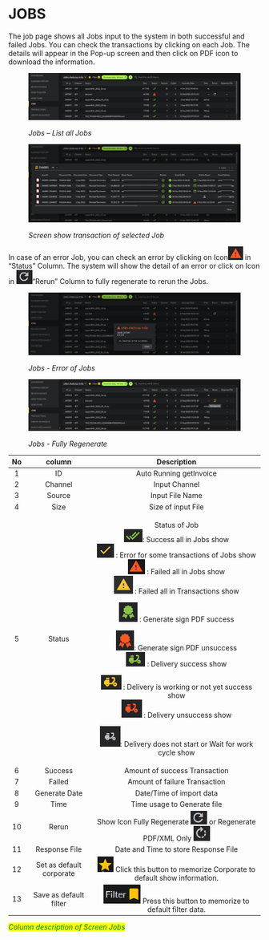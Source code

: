 # JOBS

The job page shows all Jobs input to the system in both successful and failed Jobs. You can check the transactions by clicking on each Job. The details will appear in the Pop-up screen and then click on PDF icon to download the information.

<figure><img src="../.gitbook/assets/image (76).png" alt=""><figcaption><p><em>Jobs – List all Jobs</em></p></figcaption></figure>

<figure><img src="../.gitbook/assets/image (27).png" alt=""><figcaption><p><em>Screen show transaction of selected Job</em></p></figcaption></figure>

In case of an error Job, you can check an error by clicking on Icon![](<../.gitbook/assets/image (71).png>) in “Status” Column. The system will show the detail of an error or click on Icon in ![](<../.gitbook/assets/image (86).png>)“Rerun” Column to fully regenerate to rerun the Jobs.

<figure><img src="../.gitbook/assets/image (39).png" alt=""><figcaption><p><em>Jobs - Error of Jobs</em></p></figcaption></figure>

<figure><img src="../.gitbook/assets/image (1).png" alt=""><figcaption><p><em>Jobs - Fully Regenerate</em></p></figcaption></figure>

|  No |          column          |                                                                                                                                                                                                                                                                                                                                                                                                                                                                             Description                                                                                                                                                                                                                                                                                                                                                                                                                                                                            |
| :-: | :----------------------: | :----------------------------------------------------------------------------------------------------------------------------------------------------------------------------------------------------------------------------------------------------------------------------------------------------------------------------------------------------------------------------------------------------------------------------------------------------------------------------------------------------------------------------------------------------------------------------------------------------------------------------------------------------------------------------------------------------------------------------------------------------------------------------------------------------------------------------------------------------------------------------------------------------------------------------------------------------------------: |
|  1  |            ID            |                                                                                                                                                                                                                                                                                                                                                                                                                                                                       Auto Running getInvoice                                                                                                                                                                                                                                                                                                                                                                                                                                                                      |
|  2  |          Channel         |                                                                                                                                                                                                                                                                                                                                                                                                                                                                            Input Channel                                                                                                                                                                                                                                                                                                                                                                                                                                                                           |
|  3  |          Source          |                                                                                                                                                                                                                                                                                                                                                                                                                                                                           Input File Name                                                                                                                                                                                                                                                                                                                                                                                                                                                                          |
|  4  |           Size           |                                                                                                                                                                                                                                                                                                                                                                                                                                                                         Size of input File                                                                                                                                                                                                                                                                                                                                                                                                                                                                         |
|  5  |          Status          | <p>Status of Job<br> <img src="../.gitbook/assets/image (20).png" alt="">: Success all in Jobs show<br><img src="../.gitbook/assets/image (47).png" alt=""> : Error for some transactions of Jobs show<br><img src="../.gitbook/assets/image (25).png" alt=""> : Failed all in Jobs show<br><img src="../.gitbook/assets/image (48).png" alt=""> : Failed all in Transactions show</p><p><img src="../.gitbook/assets/image (81).png" alt=""> : Generate sign PDF success</p><p> <img src="../.gitbook/assets/image (37).png" alt="">: Generate sign PDF unsuccess<br><img src="../.gitbook/assets/image (16).png" alt=""> : Delivery success show</p><p><img src="../.gitbook/assets/image (66).png" alt=""> : Delivery is working or not yet success show<br><img src="../.gitbook/assets/image (97).png" alt=""> : Delivery unsuccess show</p><p> <img src="../.gitbook/assets/image (17).png" alt="">: Delivery does not start or Wait for work cycle show</p> |
|  6  |          Success         |                                                                                                                                                                                                                                                                                                                                                                                                                                                                    Amount of success Transaction                                                                                                                                                                                                                                                                                                                                                                                                                                                                   |
|  7  |          Failed          |                                                                                                                                                                                                                                                                                                                                                                                                                                                                    Amount of failure Transaction                                                                                                                                                                                                                                                                                                                                                                                                                                                                   |
|  8  |       Generate Date      |                                                                                                                                                                                                                                                                                                                                                                                                                                                                      Date/Time of import data                                                                                                                                                                                                                                                                                                                                                                                                                                                                      |
|  9  |           Time           |                                                                                                                                                                                                                                                                                                                                                                                                                                                                     Time usage to Generate file                                                                                                                                                                                                                                                                                                                                                                                                                                                                    |
|  10 |           Rerun          |                                                                                                                                                                                                                                                                                                                                                                                                            Show Icon Fully Regenerate ![](<../.gitbook/assets/image (93).png>)       or Regenerate PDF/XML Only ![](<../.gitbook/assets/image (63).png>)                                                                                                                                                                                                                                                                                                                                                                                                           |
|  11 |       Response File      |                                                                                                                                                                                                                                                                                                                                                                                                                                                                Date and Time to store Response File                                                                                                                                                                                                                                                                                                                                                                                                                                                                |
|  12 | Set as default corporate |                                                                                                                                                                                                                                                                                                                                                                                                                            ![](<../.gitbook/assets/image (34).png>) Click this button to memorize Corporate to default show information.                                                                                                                                                                                                                                                                                                                                                                                                                           |
|  13 |  Save as default filter  |                                                                                                                                                                                                                                                                                                                                                                                                                                   ![](<../.gitbook/assets/image (43).png>) Press this button to memorize to default filter data.                                                                                                                                                                                                                                                                                                                                                                                                                                   |

_<mark style="color:green;">Column description of Screen Jobs</mark>_

